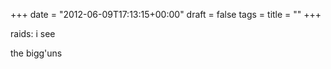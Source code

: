 +++
date = "2012-06-09T17:13:15+00:00"
draft = false
tags = 
title = ""
+++
<p>raids: i see</p>&#13;
<p>the bigg'uns</p>&#13;
 